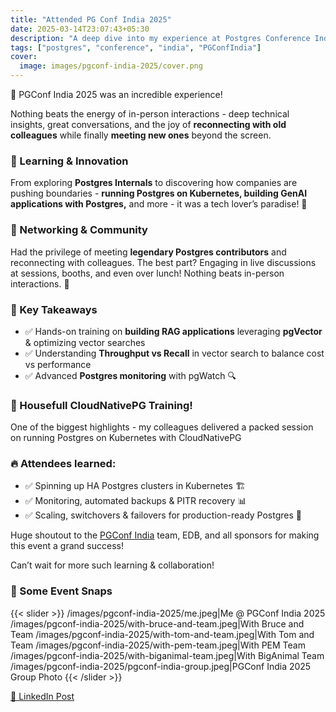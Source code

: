 ```yaml
---
title: "Attended PG Conf India 2025"
date: 2025-03-14T23:07:43+05:30
description: "A deep dive into my experience at Postgres Conference India 2025 - insightful talks, in-person interaction, and the evolving future of Postgres."
tags: ["postgres", "conference", "india", "PGConfIndia"]
cover:
  image: images/pgconf-india-2025/cover.png
---
```


🚀 PGConf India 2025 was an incredible experience!

Nothing beats the energy of in-person interactions - deep technical insights, great conversations, and the joy of **reconnecting with old colleagues** while finally **meeting new ones** beyond the screen.

### 🔹 Learning & Innovation

From exploring **Postgres Internals** to discovering how companies are pushing boundaries - **running Postgres on Kubernetes, building GenAI applications with Postgres,** and more - it was a tech lover’s paradise! 🚀

### 🔹 Networking & Community

Had the privilege of meeting **legendary Postgres contributors** and reconnecting with colleagues. The best part? Engaging in live discussions at sessions, booths, and even over lunch! Nothing beats in-person interactions. 🤝

### 🔹 Key Takeaways

- ✅ Hands-on training on **building RAG applications** leveraging **pgVector** & optimizing vector searches
- ✅ Understanding **Throughput vs Recall** in vector search to balance cost vs performance
- ✅ Advanced **Postgres monitoring** with pgWatch 🔍

### 🎤 Housefull CloudNativePG Training!

One of the biggest highlights - my colleagues delivered a packed session on running Postgres on Kubernetes with CloudNativePG

### 🔥 Attendees learned:

- ✅ Spinning up HA Postgres clusters in Kubernetes 🏗️
- ✅ Monitoring, automated backups & PITR recovery 📊
- ✅ Scaling, switchovers & failovers for production-ready Postgres 💪

Huge shoutout to the <a href="https://pgconf.in/" target="_blank">PGConf India</a> team, EDB, and all sponsors for making this event a grand success!

Can’t wait for more such learning & collaboration!

### 📸 Some Event Snaps

{{< slider >}}
/images/pgconf-india-2025/me.jpeg|Me @ PGConf India 2025
/images/pgconf-india-2025/with-bruce-and-team.jpeg|With Bruce and Team
/images/pgconf-india-2025/with-tom-and-team.jpeg|With Tom and Team
/images/pgconf-india-2025/with-pem-team.jpeg|With PEM Team
/images/pgconf-india-2025/with-biganimal-team.jpeg|With BigAnimal Team
/images/pgconf-india-2025/pgconf-india-group.jpeg|PGConf India 2025 Group Photo
{{< /slider >}}

<a href="https://www.linkedin.com/posts/yogeshjain96_postgresql-edb-pgconfindia-activity-7305279078905896960-3muP" target="_blank">🔗 LinkedIn Post</a>
